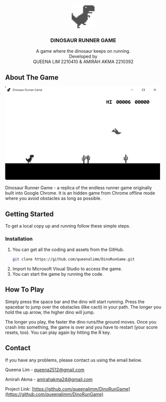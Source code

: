 <a name="readme-top"></a>


<!-- PROJECT LOGO -->
<br />
<div align="center">
  <a href="https://github.com/queenalimm/DinoRunGame">
    <img src="DinoRun1.png" alt="Logo" width="80" height="80">
  </a>


<h3 align="center">DINOSAUR RUNNER GAME</h3>

  <p align="center">
    A game where the dinosaur keeps on running.
    <br />
    Developed by
    <br / >
    QUEENA LIM 2210410 &
    AMIRAH AKMA 2210392 
    
  </p>
</div>



<!-- ABOUT THE GAME -->
## About The Game

<img src="DinoGame.png" alt="productscreenshot" width="500" height="300">

Dinosaur Runner Game - a replica of the endless runner game originally built into Google Chrome. It is an hidden game from Chrome offline mode where you avoid obstacles as long as possible.



<!-- GETTING STARTED -->
## Getting Started

To get a local copy up and running follow these simple steps.


### Installation

1. You can get all the coding and assets from the GitHub.
   ```sh
   git clone https://github.com/queenalimm/DinoRunGame.git
   ```
2. Import to Microsoft Visual Studio to access the game.
3. You can start the game by running the code.



<!-- HOW TO PLAY -->
## How To Play

Simply press the space bar and the dino will start running. Press the spacebar to jump over the obstacles (like cacti) in your path. The longer you hold the up arrow, the higher dino will jump.

The longer you play, the faster the dino runs/the ground moves. Once you crash into something, the game is over and you have to restart (your score resets, too). You can play again by hitting the R key.



<!-- CONTACT -->
## Contact

If you have any problems, please contact us using the email below. 

Queena Lim - queena2512@gmail.com

Amirah Akma - amirahakma24@gmail.com


Project Link: [https://github.com/queenalimm/DinoRunGame](https://github.com/queenalimm/DinoRunGame)


